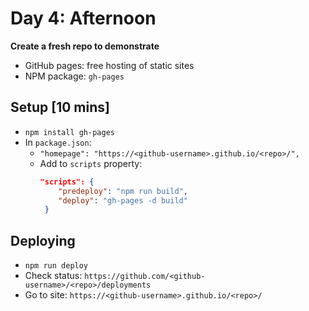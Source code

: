 # Day 4: Afternoon

**Create a fresh repo to demonstrate**

- GitHub pages: free hosting of static sites
- NPM package: `gh-pages`

## Setup [10 mins]

- `npm install gh-pages`
- In `package.json`:
    - `"homepage": "https://<github-username>.github.io/<repo>/",`
    - Add to `scripts` property:
       ```json
       "scripts": {
           "predeploy": "npm run build",
           "deploy": "gh-pages -d build"
        }
       ```

## Deploying

- `npm run deploy`
- Check status: `https://github.com/<github-username>/<repo>/deployments`
- Go to site: `https://<github-username>.github.io/<repo>/`
